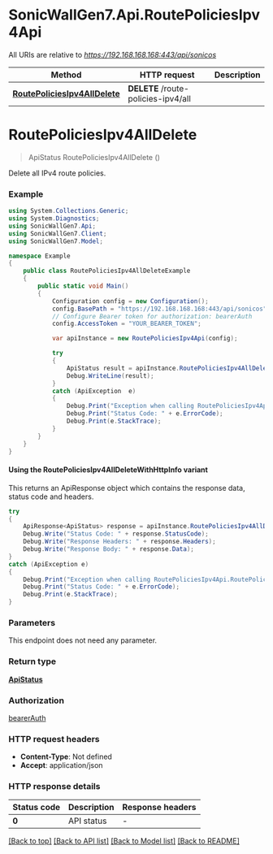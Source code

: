 # SonicWallGen7.Api.RoutePoliciesIpv4Api

All URIs are relative to *https://192.168.168.168:443/api/sonicos*

| Method | HTTP request | Description |
|--------|--------------|-------------|
| [**RoutePoliciesIpv4AllDelete**](RoutePoliciesIpv4Api.md#routepoliciesipv4alldelete) | **DELETE** /route-policies-ipv4/all |  |

<a id="routepoliciesipv4alldelete"></a>
# **RoutePoliciesIpv4AllDelete**
> ApiStatus RoutePoliciesIpv4AllDelete ()



Delete all IPv4 route policies.

### Example
```csharp
using System.Collections.Generic;
using System.Diagnostics;
using SonicWallGen7.Api;
using SonicWallGen7.Client;
using SonicWallGen7.Model;

namespace Example
{
    public class RoutePoliciesIpv4AllDeleteExample
    {
        public static void Main()
        {
            Configuration config = new Configuration();
            config.BasePath = "https://192.168.168.168:443/api/sonicos";
            // Configure Bearer token for authorization: bearerAuth
            config.AccessToken = "YOUR_BEARER_TOKEN";

            var apiInstance = new RoutePoliciesIpv4Api(config);

            try
            {
                ApiStatus result = apiInstance.RoutePoliciesIpv4AllDelete();
                Debug.WriteLine(result);
            }
            catch (ApiException  e)
            {
                Debug.Print("Exception when calling RoutePoliciesIpv4Api.RoutePoliciesIpv4AllDelete: " + e.Message);
                Debug.Print("Status Code: " + e.ErrorCode);
                Debug.Print(e.StackTrace);
            }
        }
    }
}
```

#### Using the RoutePoliciesIpv4AllDeleteWithHttpInfo variant
This returns an ApiResponse object which contains the response data, status code and headers.

```csharp
try
{
    ApiResponse<ApiStatus> response = apiInstance.RoutePoliciesIpv4AllDeleteWithHttpInfo();
    Debug.Write("Status Code: " + response.StatusCode);
    Debug.Write("Response Headers: " + response.Headers);
    Debug.Write("Response Body: " + response.Data);
}
catch (ApiException e)
{
    Debug.Print("Exception when calling RoutePoliciesIpv4Api.RoutePoliciesIpv4AllDeleteWithHttpInfo: " + e.Message);
    Debug.Print("Status Code: " + e.ErrorCode);
    Debug.Print(e.StackTrace);
}
```

### Parameters
This endpoint does not need any parameter.
### Return type

[**ApiStatus**](ApiStatus.md)

### Authorization

[bearerAuth](../README.md#bearerAuth)

### HTTP request headers

 - **Content-Type**: Not defined
 - **Accept**: application/json


### HTTP response details
| Status code | Description | Response headers |
|-------------|-------------|------------------|
| **0** | API status |  -  |

[[Back to top]](#) [[Back to API list]](../README.md#documentation-for-api-endpoints) [[Back to Model list]](../README.md#documentation-for-models) [[Back to README]](../README.md)


